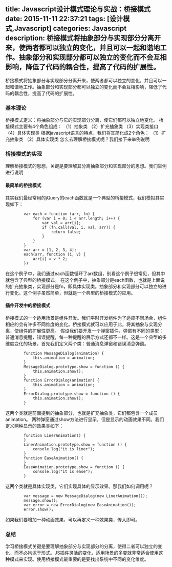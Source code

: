 title: Javascript设计模式理论与实战：桥接模式
date: 2015-11-11 22:37:21
tags: [设计模式,Javascript]
categories: Javascript
description: 桥接模式将抽象部分与实现部分分离开来，使两者都可以独立的变化，并且可以一起和谐地工作。抽象部分和实现部分都可以独立的变化而不会互相影响，降低了代码的耦合性，提高了代码的扩展性。
---
桥接模式将抽象部分与实现部分分离开来，使两者都可以独立的变化，并且可以一起和谐地工作。抽象部分和实现部分都可以独立的变化而不会互相影响，降低了代码的耦合性，提高了代码的扩展性。

### 基本理论
桥接模式定义：将抽象部分与它的实现部分分离，使它们都可以独立地变化。
桥接模式主要有4个角色组成：
（1）抽象类
（2）扩充抽象类
（3）实现类接口
（4）具体实现类
根据javascript语言的特点，我们将其简化成2个角色：
（1）扩充抽象类
（2）具体实现类
怎么去理解桥接模式呢？我们接下来举例说明

### 桥接模式的实现

理解桥接模式的思想，关键是要理解其分离抽象部分和实现部分的思想。我们举例进行说明
#### 最简单的桥接模式
其实我们最经常用的jQuery的each函数就是一个典型的桥接模式，我们模拟其实现如下：
```
        var each = function (arr, fn) {
            for (var i = 0; i < arr.length; i++) {
                var val = arr[i];
                if (fn.call(val, i, val, arr)) {
                    return false;
                }
            }
        }
        var arr = [1, 2, 3, 4];
        each(arr, function (i, v) {
            arr[i] = v * 2;
        })  
```
在这个例子中，我们通过each函数循环了arr数组，别看这个例子很常见，但其中就包含了典型的桥接模式。
在这个例子中，抽象部分是each函数，也就是上面说的扩充抽象类，实现部分是fn，即具体实现类。抽象部分和实现部分可以独立的进行变化。这个例子虽然简单，但就是一个典型的桥接模式的应用。

#### 插件开发中的桥接模式
桥接模式的一个适用场景是组件开发。我们平时开发组件为了适应不同场合，组件相应的会有许多不同维度的变化。桥接模式就可以应用于此，将其抽象与实现分离，使组件的扩展性更高。
假设我们要开发一个弹窗插件，弹窗有不同的类型：普通消息提醒，错误提醒，每一种提醒的展示方式还都不一样。这是一个典型的多维度变化的场景。首先我们定义两个类：普通消息弹窗和错误消息弹窗。
```
        function MessageDialog(animation) {
            this.animation = animation;
        }
        MessageDialog.prototype.show = function () {
            this.animation.show();
        }
        function ErrorDialog(animation) {
            this.animation = animation;
        }
        ErrorDialog.prototype.show = function () {
            this.animation.show();
        }  
```
这两个类就是前面提到的抽象部分，也就是扩充抽象类，它们都包含一个成员animation。
两种弹窗通过show方法进行显示，但是显示的动画效果不同。我们定义两种显示的效果类如下：
```
        function LinerAnimation() {
        }
        LinerAnimation.prototype.show = function () {
            console.log("it is liner");
        }
        function EaseAnimation() {
        }
        EaseAnimation.prototype.show = function () {
            console.log("it is ease");
        }  
```
这两个类就是具体实现类，它们实现具体的显示效果。那我们如何调用呢？
```
        var message = new MessageDialog(new LinerAnimation());
        message.show();
        var error = new ErrorDialog(new EaseAnimation());
        error.show();  
```
如果我们要增加一种动画效果，可以再定义一种效果类，传入即可。

### 总结
学习桥接模式关键是要理解抽象部分与实现部分的分离，使得二者可以独立的变化，而不必拘泥于形式。JS插件灵活的变化，适用场景的多变就非常适合使用这种模式来实现。使用桥接模式最重要的是要找出系统中不同的变化维度。



